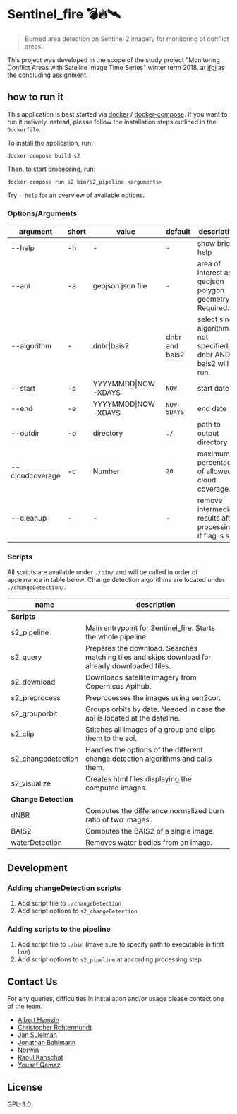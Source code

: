 # Sentinel_fire 💣🔥🛰
> Burned area detection on Sentinel 2 imagery for monitoring of conflict areas.

This project was developed in the scope of the study project "Monitoring Conflict Areas with Satellite Image Time Series" winter term 2018, at [ifgi] as the concluding assignment.

[ifgi]: https://ifgi.de

## how to run it

This application is best started via [docker] / [docker-compose].
If you want to run it natively instead, please follow the installation steps outlined in the `Dockerfile`.

[docker]: https://docs.docker.com/
[docker-compose]: https://docs.docker.com/compose/

To install the application, run:
```
docker-compose build s2
```

Then, to start processing, run:
```
docker-compose run s2 bin/s2_pipeline <arguments>
```

Try `--help` for an overview of available options.

### Options/Arguments
<a name="options"></a>

| argument  | short  | value  | default  | description  |
|---|---|---|---|---|
| --help   | -h  | -  |  - | show brief help  |
| --aoi  |  -a | geojson json file  | -  |  area of interest as geojson polygon geometry. Required. |
| --algorithm  |  - | dnbr\|bais2  | dnbr and bais2  | select single algorithm. If not specified, dnbr AND bais2 will be run.  |
| --start | -s | YYYYMMDD\|NOW-XDAYS | `NOW` | start date |
| --end | -e | YYYYMMDD\|NOW-XDAYS | `NOW-5DAYS` | end date|
| --outdir | -o | directory | `./` | path to output directory |
| --cloudcoverage | -c | Number | `20` | maximum percentage of allowed cloud coverage. |
| --cleanup| - | - |-  | remove intermediate results after processing, if flag is set |

### Scripts

All scripts are available under `./bin/` and will be called in order of appearance in table below. Change detection algorithms are located under `./changeDetection/`.

| name | description  |
|---|---|
| **Scripts** | |
| s2_pipeline | Main entrypoint for Sentinel_fire. Starts the whole pipeline. |
| s2_query | Prepares the download. Searches matching tiles and skips download for already downloaded files. |
| s2_download | Downloads satellite imagery from Copernicus Apihub. |
| s2_preprocess | Preprocesses the images using sen2cor. |
| s2_grouporbit | Groups orbits by date. Needed in case the aoi is located at the dateline. |
| s2_clip | Stitches all images of a group and clips them to the aoi. |
| s2_changedetection | Handles the options of the different change detection algorithms and calls them. |
| s2_visualize | Creates html files displaying the computed images. |
| **Change Detection**| |
| dNBR | Computes the difference normalized burn ratio of two images. |
| BAIS2 | Computes the BAIS2 of a single image. |
| waterDetection | Removes water bodies from an image. |

## Development

### Adding changeDetection scripts

 1. Add script file to `./changeDetection`
 1. Add script options to `s2_changeDetection`

### Adding scripts to the pipeline

 1. Add script file to `./bin` (make sure to specify path to executable in first line)
 1. Add script options to `s2_pipeline` at according processing step.

## Contact Us
For any queries, difficulties in installation and/or usage please contact one of the team.

- [Albert Hamzin](https://github.com/Albertios)
- [Christopher Rohtermundt](https://github.com/CRoh)
- [Jan Suleiman](https://github.com/jansule)
- [Jonathan Bahlmann](https://github.com/jonathom)
- [Norwin](https://github.com/noerw)
- [Raoul Kanschat](https://github.com/rkans02)
- [Yousef Qamaz](https://github.com/YouQam)

## License
GPL-3.0
